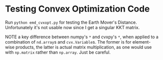 # Testing Convex Optimization Code

Run `python emd_cvxopt.py` for testing the Earth Mover's Distance. Unfortunately it's not usable now
since I get a singular KKT matrix.

NOTE a key difference between numpy's `*` and cvxpy's `*`, when applied to a combination of
`nd.array`s and `cvx.Variable`s. The former is for element-wise products, the latter is actual
matrix multiplication, as one would use with `np.matrix` rather than `np.array`. Just be careful.
